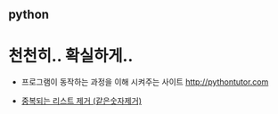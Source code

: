 ## python

# 천천히.. 확실하게..

* 프로그램이 동작하는 과정을 이해 시켜주는 사이트
http://pythontutor.com

* [중복되는 리스트 제거 (같은숫자제거)](same_number.py)